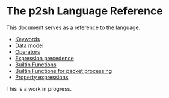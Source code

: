 # The p2sh Language Reference

This document serves as a reference to the language.

- [Keywords](./keywords.md)
- [Data model](./data-model.md)
- [Operators](./operators.md)
- [Expression precedence](./expression-precedence.md)
- [Builtin Functions](./builtins.md)
- [Builtin Functions for packet processing ](./builtins-packet.md)
- [Property expressions](./property.md)

This is a work in progress.
